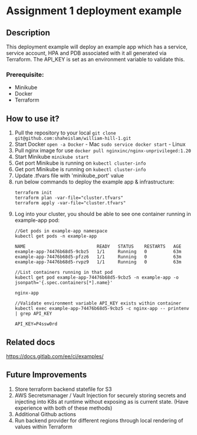 # Assignment 1 deployment example
## Description

This deployment example will deploy an example app which has a service, service account, HPA and PDB associated with it all generated via Terraform. The API_KEY is set as an environment variable to validate this.

### Prerequisite:

- Minikube
- Docker
- Terraform


## How to use it?

1. Pull the repository to your local
    `git clone git@github.com:shaheislam/william-hill-1.git`
2. Start Docker
    `open -a Docker` - Mac
    `sudo service docker start` - Linux
3. Pull nginx image for use
    `docker pull nginxinc/nginx-unprivileged:1.20`
4. Start Minikube
    `minikube start`
5. Get port Minikube is running on
    `kubectl cluster-info`
6. Get port Minikube is running on
    `kubectl cluster-info`
7. Update .tfvars file with 'minikube_port' value
8. run below commands to deploy the example app & infrastructure:
    ```
    terraform init
    terraform plan -var-file="cluster.tfvars"
    terraform apply -var-file="cluster.tfvars"
    ```
9. Log into your cluster, you should be able to see one container running in example-app pod:
    ```
    //Get pods in example-app namespace
    kubectl get pods -n example-app

    NAME                           READY   STATUS    RESTARTS   AGE
    example-app-74476b68d5-9cbz5   1/1     Running   0          63m
    example-app-74476b68d5-pfzz6   1/1     Running   0          63m
    example-app-74476b68d5-rvpz9   1/1     Running   0          63m

    //List containers running in that pod
    kubectl get pod example-app-74476b68d5-9cbz5 -n example-app -o jsonpath='{.spec.containers[*].name}'

    nginx-app

    //Validate environment variable API_KEY exists within container
    kubectl exec example-app-74476b68d5-9cbz5 -c nginx-app -- printenv | grep API_KEY

    API_KEY=P4ssw0rd
    ```

## Related docs

https://docs.gitlab.com/ee/ci/examples/


## Future Improvements

1. Store terraform backend statefile for S3
2. AWS Secretsmanager / Vault Injection for securely storing secrets and injecting into K8s at runtime without exposing as is current state. (Have experience with both of these methods)
3. Additional Github actions
4. Run backend provider for different regions through local rendering of values within Terraform
